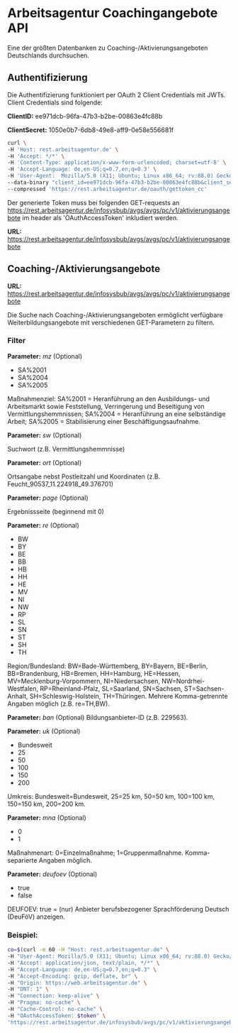 # Arbeitsagentur Coachingangebote API

Eine der größten Datenbanken zu Coaching-/Aktivierungsangeboten Deutschlands durchsuchen.

## Authentifizierung
Die Authentifizierung funktioniert per OAuth 2 Client Credentials mit JWTs.
Client Credentials sind folgende:

**ClientID:** ee971dcb-96fa-47b3-b2be-00863e4fc88b

**ClientSecret:** 1050e0b7-6db8-49e8-aff9-0e58e556681f

```bash
curl \
-H 'Host: rest.arbeitsagentur.de' \
-H 'Accept: */*' \
-H 'Content-Type: application/x-www-form-urlencoded; charset=utf-8' \
-H 'Accept-Language: de,en-US;q=0.7,en;q=0.3' \
-H 'User-Agent:  Mozilla/5.0 (X11; Ubuntu; Linux x86_64; rv:88.0) Gecko/20100101 Firefox/88.0' \
--data-binary "client_id=ee971dcb-96fa-47b3-b2be-00863e4fc88b&client_secret=1050e0b7-6db8-49e8-aff9-0e58e556681f&grant_type=client_credentials" \
--compressed 'https://rest.arbeitsagentur.de/oauth/gettoken_cc'
```

Der generierte Token muss bei folgenden GET-requests an https://rest.arbeitsagentur.de/infosysbub/avgs/avgs/pc/v1/aktivierungsangebote im header als 'OAuthAccessToken' inkludiert werden.

**URL:** https://rest.arbeitsagentur.de/infosysbub/avgs/avgs/pc/v1/aktivierungsangebote


## Coaching-/Aktivierungsangebote


**URL:** https://rest.arbeitsagentur.de/infosysbub/avgs/avgs/pc/v1/aktivierungsangebote

Die Suche nach Coaching-/Aktivierungsangeboten ermöglicht verfügbare Weiterbildungsangebote mit verschiedenen GET-Parametern zu filtern.


### Filter

**Parameter:** *mz*  (Optional)

- SA%2001
- SA%2004
- SA%2005

Maßnahmenziel: SA%2001 = Heranführung an den Ausbildungs- und Arbeitsmarkt sowie Feststellung, Verringerung und Beseitigung von Vermittlungshemmnissen; SA%2004 = Heranführung an eine selbständige Arbeit; SA%2005 = Stabilisierung einer Beschäftigungsaufnahme.


**Parameter:** *sw*  (Optional)

Suchwort (z.B. Vermittlungshemmnisse)


**Parameter:** *ort*  (Optional)

Ortsangabe nebst Postleitzahl und Koordinaten (z.B. Feucht_90537_11.224918_49.376701)


**Parameter:** *page* (Optional)

Ergebnissseite (beginnend mit 0)


**Parameter:** *re*  (Optional)
- BW
- BY
- BE
- BB
- HB
- HH
- HE
- MV
- NI
- NW
- RP
- SL
- SN
- ST
- SH
- TH

Region/Bundesland: BW=Bade-Württemberg, BY=Bayern, BE=Berlin, BB=Brandenburg, HB=Bremen, HH=Hamburg, HE=Hessen, MV=Mecklenburg-Vorpommern, NI=Niedersachsen, NW=Nordrhei-Westfalen, RP=Rheinland-Pfalz, SL=Saarland, SN=Sachsen, ST=Sachsen-Anhalt, SH=Schleswig-Holstein, TH=Thüringen. Mehrere Komma-getrennte Angaben möglich (z.B. re=TH,BW).


**Parameter:** *ban* (Optional)
Bildungsanbieter-ID (z.B. 229563). 


**Parameter:** *uk* (Optional)
- Bundesweit
- 25
- 50
- 100
- 150
- 200

Umkreis: Bundesweit=Bundesweit, 25=25 km, 50=50 km, 100=100 km, 150=150 km, 200=200 km.


**Parameter:** *mna* (Optional)
- 0
- 1

Maßnahmenart: 0=Einzelmaßnahme; 1=Gruppenmaßnahme. Komma-separierte Angaben möglich.


**Parameter:** *deufoev* (Optional)
- true
- false

DEUFOEV: true = (nur) Anbieter berufsbezogener Sprachförderung Deutsch (DeuFöV) anzeigen.


### Beispiel:

```bash
co=$(curl -m 60 -H "Host: rest.arbeitsagentur.de" \
-H "User-Agent: Mozilla/5.0 (X11; Ubuntu; Linux x86_64; rv:88.0) Gecko/20100101 Firefox/88.0" \
-H "Accept: application/json, text/plain, */*" \
-H "Accept-Language: de,en-US;q=0.7,en;q=0.3" \
-H "Accept-Encoding: gzip, deflate, br" \
-H "Origin: https://web.arbeitsagentur.de" \
-H "DNT: 1" \
-H "Connection: keep-alive" \
-H "Pragma: no-cache" \
-H "Cache-Control: no-cache" \
-H "OAuthAccessToken: $token" \
'https://rest.arbeitsagentur.de/infosysbub/avgs/pc/v1/aktivierungsangebote?mz=SA%2001&uk=Bundesweit&deufoev=false&page=1')
```


